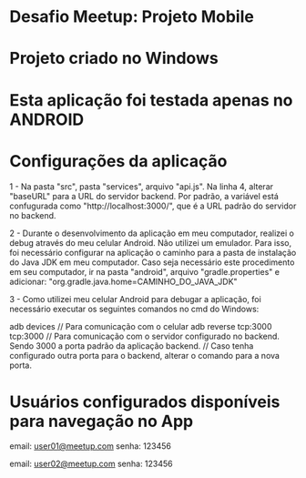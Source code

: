 # Desafio Meetup: Projeto Mobile

# Projeto criado no Windows
# Esta aplicação foi testada apenas no ANDROID

# Configurações da aplicação

1 - Na pasta "src", pasta "services", arquivo "api.js". Na linha 4, alterar "baseURL" para a URL do servidor backend.
Por padrão, a variável está confugurada como "http://localhost:3000/", que é a URL padrão do servidor no backend.

2 - Durante o desenvolvimento da aplicação em meu computador, realizei o debug através do meu celular Android. Não utilizei um emulador.
Para isso, foi necessário configurar na aplicação o caminho para a pasta de instalação do Java JDK em meu computador.
Caso seja necessário este procedimento em seu computador, ir na pasta "android", arquivo "gradle.properties" e adicionar:
"org.gradle.java.home=CAMINHO_DO_JAVA_JDK"

3 - Como utilizei meu celular Android para debugar a aplicação, foi necessário executar os seguintes comandos no cmd do Windows:

adb devices // Para comunicação com o celular
adb reverse tcp:3000 tcp:3000 // Para comunicação com o servidor configurado no backend. Sendo 3000 a porta padrão da aplicação backend.
// Caso tenha configurado outra porta para o backend, alterar o comando para a nova porta.

# Usuários configurados disponíveis para navegação no App

email: user01@meetup.com
senha: 123456

email: user02@meetup.com
senha: 123456